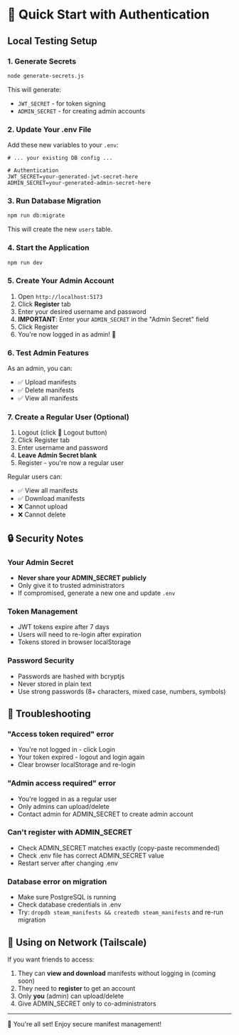 # 🚀 Quick Start with Authentication

## Local Testing Setup

### 1. Generate Secrets

```bash
node generate-secrets.js
```

This will generate:
- `JWT_SECRET` - for token signing
- `ADMIN_SECRET` - for creating admin accounts

### 2. Update Your .env File

Add these new variables to your `.env`:

```env
# ... your existing DB config ...

# Authentication
JWT_SECRET=your-generated-jwt-secret-here
ADMIN_SECRET=your-generated-admin-secret-here
```

### 3. Run Database Migration

```bash
npm run db:migrate
```

This will create the new `users` table.

### 4. Start the Application

```bash
npm run dev
```

### 5. Create Your Admin Account

1. Open `http://localhost:5173`
2. Click **Register** tab
3. Enter your desired username and password
4. **IMPORTANT**: Enter your `ADMIN_SECRET` in the "Admin Secret" field
5. Click Register
6. You're now logged in as admin! 👑

### 6. Test Admin Features

As an admin, you can:
- ✅ Upload manifests
- ✅ Delete manifests
- ✅ View all manifests

### 7. Create a Regular User (Optional)

1. Logout (click 🚪 Logout button)
2. Click Register tab
3. Enter username and password
4. **Leave Admin Secret blank**
5. Register - you're now a regular user

Regular users can:
- ✅ View all manifests
- ✅ Download manifests
- ❌ Cannot upload
- ❌ Cannot delete

## 🔒 Security Notes

### Your Admin Secret

- **Never share your ADMIN_SECRET publicly**
- Only give it to trusted administrators
- If compromised, generate a new one and update `.env`

### Token Management

- JWT tokens expire after 7 days
- Users will need to re-login after expiration
- Tokens stored in browser localStorage

### Password Security

- Passwords are hashed with bcryptjs
- Never stored in plain text
- Use strong passwords (8+ characters, mixed case, numbers, symbols)

## 🐛 Troubleshooting

### "Access token required" error
- You're not logged in - click Login
- Your token expired - logout and login again
- Clear browser localStorage and re-login

### "Admin access required" error
- You're logged in as a regular user
- Only admins can upload/delete
- Contact admin for ADMIN_SECRET to create admin account

### Can't register with ADMIN_SECRET
- Check ADMIN_SECRET matches exactly (copy-paste recommended)
- Check .env file has correct ADMIN_SECRET value
- Restart server after changing .env

### Database error on migration
- Make sure PostgreSQL is running
- Check database credentials in .env
- Try: `dropdb steam_manifests && createdb steam_manifests` and re-run migration

## 📱 Using on Network (Tailscale)

If you want friends to access:

1. They can **view and download** manifests without logging in (coming soon)
2. They need to **register** to get an account
3. Only **you** (admin) can upload/delete
4. Give ADMIN_SECRET only to co-administrators

---

🎉 You're all set! Enjoy secure manifest management!
